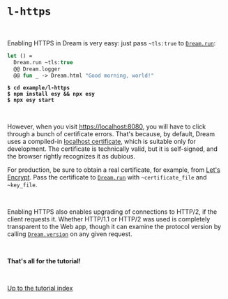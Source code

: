 # `l-https`

<br>

Enabling HTTPS in Dream is very easy: just pass `~tls:true` to
[`Dream.run`](https://aantron.github.io/dream/#val-run):

```ocaml
let () =
  Dream.run ~tls:true
  @@ Dream.logger
  @@ fun _ -> Dream.html "Good morning, world!"
```

<pre><code><b>$ cd example/l-https</b>
<b>$ npm install esy && npx esy</b>
<b>$ npx esy start</b></code></pre>

<br>

However, when you visit [https://localhost:8080](https://localhost:8080), you
will have to click through a bunch of certificate errors. That's because, by
default, Dream uses a compiled-in
[localhost certificate](https://github.com/aantron/dream/tree/master/src/certificate),
which is suitable only for development. The certificate is technically valid,
but it is self-signed, and the browser rightly recognizes it as dubious.

For production, be sure to obtain a real certificate, for example, from
[Let's Encrypt](https://letsencrypt.org/). Pass the certificate to
[`Dream.run`](https://aantron.github.io/dream/#val-run) with `~certificate_file`
and `~key_file`.

<br>

Enabling HTTPS also enables upgrading of connections to HTTP/2, if the client
requests it. Whether HTTP/1.1 or HTTP/2 was used is completely transparent to
the Web app, though it can examine the protocol version by calling
[`Dream.version`](https://aantron.github.io/dream/#val-version) on any given
request.

<br>

**That's all for the tutorial!**

<br>

[Up to the tutorial index](../#readme)

